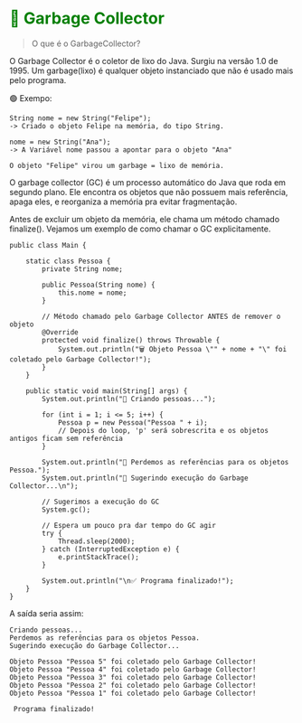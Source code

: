 # <span style="color:green;">💼 **Garbage Collector**</span>

> O que é o GarbageCollector?

O Garbage Collector é o coletor de lixo do Java. Surgiu na versão 1.0 de 1995. Um garbage(lixo) é qualquer objeto instanciado que não é usado mais pelo programa. 

🟢 Exempo:


```
String nome = new String("Felipe");
-> Criado o objeto Felipe na memória, do tipo String.

nome = new String("Ana");
-> A Variável nome passou a apontar para o objeto "Ana"

O objeto "Felipe" virou um garbage = lixo de memória.

```

O garbage collector (GC) é um processo automático do Java que roda em segundo plano. Ele encontra os objetos que não possuem mais referência, apaga eles, e reorganiza a memória pra evitar fragmentação.

Antes de excluir um objeto da memória, ele chama um método chamado finalize(). Vejamos um exemplo de como chamar o GC explicitamente. 


```
public class Main {

    static class Pessoa {
        private String nome;

        public Pessoa(String nome) {
            this.nome = nome;
        }

        // Método chamado pelo Garbage Collector ANTES de remover o objeto
        @Override
        protected void finalize() throws Throwable {
            System.out.println("🗑️ Objeto Pessoa \"" + nome + "\" foi coletado pelo Garbage Collector!");
        }
    }

    public static void main(String[] args) {
        System.out.println("🚀 Criando pessoas...");

        for (int i = 1; i <= 5; i++) {
            Pessoa p = new Pessoa("Pessoa " + i);
            // Depois do loop, 'p' será sobrescrita e os objetos antigos ficam sem referência
        }

        System.out.println("👋 Perdemos as referências para os objetos Pessoa.");
        System.out.println("💭 Sugerindo execução do Garbage Collector...\n");

        // Sugerimos a execução do GC
        System.gc();

        // Espera um pouco pra dar tempo do GC agir
        try {
            Thread.sleep(2000);
        } catch (InterruptedException e) {
            e.printStackTrace();
        }

        System.out.println("\n✅ Programa finalizado!");
    }
}

```

A saída seria assim:

```
Criando pessoas...
Perdemos as referências para os objetos Pessoa.
Sugerindo execução do Garbage Collector...

Objeto Pessoa "Pessoa 5" foi coletado pelo Garbage Collector!
Objeto Pessoa "Pessoa 4" foi coletado pelo Garbage Collector!
Objeto Pessoa "Pessoa 3" foi coletado pelo Garbage Collector!
Objeto Pessoa "Pessoa 2" foi coletado pelo Garbage Collector!
Objeto Pessoa "Pessoa 1" foi coletado pelo Garbage Collector!

 Programa finalizado!

```
